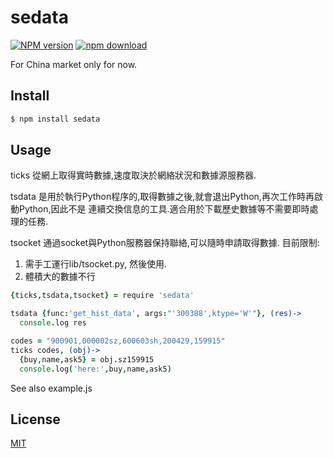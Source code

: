 sedata
=======

[![NPM version][npm-image]][npm-url]
[![npm download][download-image]][download-url]

[npm-image]: https://img.shields.io/npm/v/sedata.svg?style=flat-square
[npm-url]: https://npmjs.org/package/sedata
[download-image]: https://img.shields.io/npm/dm/sedata.svg?style=flat-square
[download-url]: https://npmjs.org/package/sedata

For China market only for now.


## Install

```bash
$ npm install sedata
```

## Usage

ticks 從網上取得實時數據,速度取決於網絡狀況和數據源服務器.

tsdata 是用於執行Python程序的,取得數據之後,就會退出Python,再次工作時再啟動Python,因此不是
連續交換信息的工具.適合用於下載歷史數據等不需要即時處理的任務.

tsocket 通過socket與Python服務器保持聯絡,可以隨時申請取得數據.
 目前限制:
 1. 需手工運行lib/tsocket.py, 然後使用.
 2. 體積大的數據不行

```coffeescript
{ticks,tsdata,tsocket} = require 'sedata'

tsdata {func:'get_hist_data', args:"'300388',ktype='W'"}, (res)->
  console.log res

codes = "900901,000002sz,600603sh,200429,159915"
ticks codes, (obj)->
  {buy,name,ask5} = obj.sz159915
  console.log('here:',buy,name,ask5)
```

See also example.js

## License

[MIT](LICENSE.txt)
